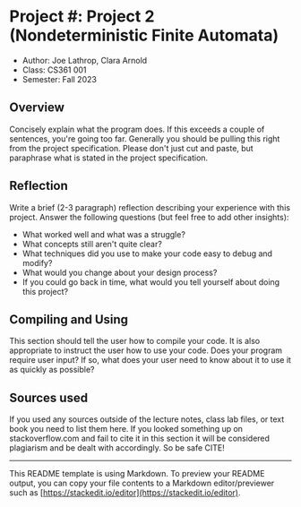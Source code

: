 # Project #: Project 2 (Nondeterministic Finite Automata)

* Author: Joe Lathrop, Clara Arnold
* Class: CS361 001
* Semester: Fall 2023

## Overview

Concisely explain what the program does. If this exceeds a couple of
sentences, you're going too far. Generally you should be pulling this
right from the project specification. Please don't just cut and
paste, but paraphrase what is stated in the project specification.

## Reflection

Write a brief (2-3 paragraph) reflection describing your experience with this
project. Answer the following questions (but feel free to add other insights):
- What worked well and what was a struggle?
- What concepts still aren't quite clear?
- What techniques did you use to make your code easy to debug and modify?
- What would you change about your design process?
- If you could go back in time, what would you tell yourself about doing this project?

## Compiling and Using

This section should tell the user how to compile your code.  It is
also appropriate to instruct the user how to use your code. Does your
program require user input? If so, what does your user need to know
about it to use it as quickly as possible?

## Sources used

If you used any sources outside of the lecture notes, class lab files,
or text book you need to list them here. If you looked something up on
stackoverflow.com and fail to cite it in this section it will be
considered plagiarism and be dealt with accordingly. So be safe CITE!

----------
This README template is using Markdown. To preview your README output,
you can copy your file contents to a Markdown editor/previewer such
as [https://stackedit.io/editor](https://stackedit.io/editor).